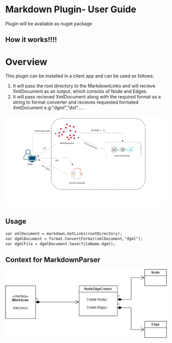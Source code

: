 
# Markdown Plugin- User Guide
Plugin will be available as nuget package

## How it works!!!!

# Overview
 This plugin can be installed in a client app and can be used as follows:
 1. It will pass the root directory to the MarkdownLinks and will recieve XmlDocument as an output, which consists of Node and Edges.
 2. It will pass recieved XmlDocument along with the required format as a string to format converter and recieves requested formated XmlDocument e.g:"dgml","dot".....

![](MDPlugin.jpg)

## Usage
```
var xmlDocument = markdown.GetLinks(rootDirectory);
var dgmlDocument = format.ConvertFormat(xmlDocument,"dgml");
var dgmlFile = dgmlDocument.Save(fileName.dgml);
```

## Context for MarkdownParser
![](LinksNodeEdgeCreator.jpg)


